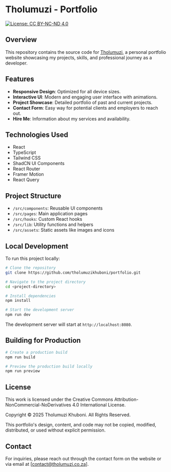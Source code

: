 
# Tholumuzi - Portfolio

[![License: CC BY-NC-ND 4.0](https://img.shields.io/badge/License-CC%20BY--NC--ND%204.0-blue.svg)](https://creativecommons.org/licenses/by-nc-nd/4.0/)

## Overview

This repository contains the source code for [Tholumuzi](https://tholumuzi.co.za), a personal portfolio website showcasing my projects, skills, and professional journey as a developer.

## Features

- **Responsive Design**: Optimized for all device sizes.
- **Interactive UI**: Modern and engaging user interface with animations.
- **Project Showcase**: Detailed portfolio of past and current projects.
- **Contact Form**: Easy way for potential clients and employers to reach out.
- **Hire Me**: Information about my services and availability.

## Technologies Used

- React
- TypeScript
- Tailwind CSS
- ShadCN UI Components
- React Router
- Framer Motion
- React Query

## Project Structure

- `/src/components`: Reusable UI components
- `/src/pages`: Main application pages
- `/src/hooks`: Custom React hooks
- `/src/lib`: Utility functions and helpers
- `/src/assets`: Static assets like images and icons

## Local Development

To run this project locally:

```bash
# Clone the repository
git clone https://github.com/tholumuzikhuboni/portfolio.git

# Navigate to the project directory
cd <project-directory>

# Install dependencies
npm install

# Start the development server
npm run dev
```

The development server will start at `http://localhost:8080`.

## Building for Production

```bash
# Create a production build
npm run build

# Preview the production build locally
npm run preview
```

## License

This work is licensed under the Creative Commons Attribution-NonCommercial-NoDerivatives 4.0 International License.

Copyright © 2025 Tholumuzi Khuboni. All Rights Reserved.

This portfolio's design, content, and code may not be copied, modified, distributed, or used without explicit permission.

## Contact

For inquiries, please reach out through the contact form on the website or via email at [contact@tholumuzi.co.za].
